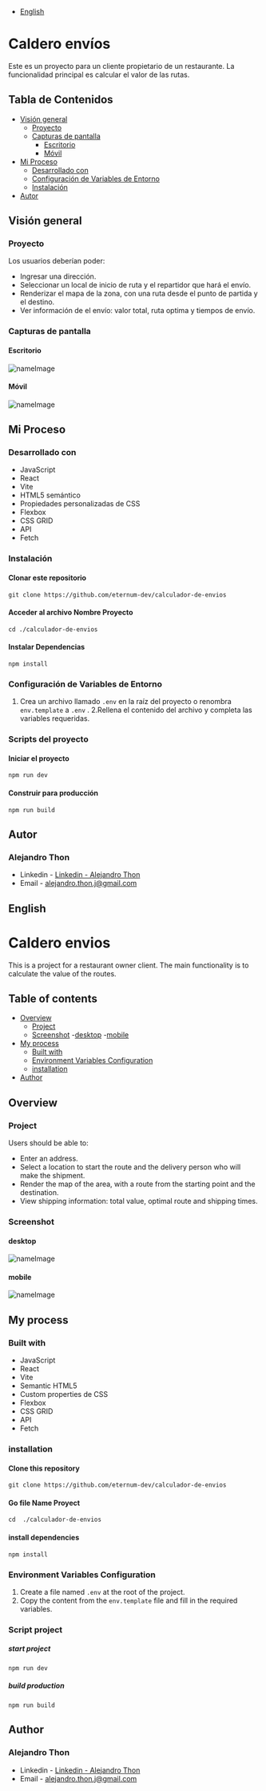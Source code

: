 - [English](#English)

# Caldero envíos

Este es un proyecto para un cliente propietario de un restaurante. La funcionalidad principal es calcular el valor de las rutas.

## Tabla de Contenidos
- [Visión general](#visión-general)
  - [Proyecto](#proyecto)
  - [Capturas de pantalla](#capturas-de-pantalla)
    - [Escritorio](#escritorio)
    - [Móvil](#móvil)
- [Mi Proceso](#mi-proceso)
  - [Desarrollado con](#desarrollado-con)
  - [Configuración de Variables de Entorno](#configuración-de-variables-de-entorno)
  - [Instalación](#instalación)
- [Autor](#autor)

## Visión general

### Proyecto

Los usuarios deberían poder:
- Ingresar una dirección.
- Seleccionar un local de inicio de ruta y el repartidor que hará el envío.
- Renderizar el mapa de la zona, con una ruta desde el punto de partida y el destino.
- Ver información de el envío: valor total, ruta optima y tiempos de envío.

### Capturas de pantalla

#### Escritorio
<image src="src\assets\images\nameImage.png" alt="nameImage">

#### Móvil 
<image src="src\assets\images\nameImage.png" alt="nameImage">

## Mi Proceso

### Desarrollado con

- JavaScript
- React
- Vite
- HTML5 semántico
- Propiedades personalizadas de CSS
- Flexbox
- CSS GRID
- API
- Fetch

### Instalación

#### Clonar este repositorio
`git clone https://github.com/eternum-dev/calculador-de-envios`

#### Acceder al archivo Nombre Proyecto
`cd ./calculador-de-envios`

#### Instalar Dependencias
`npm install`

### Configuración de Variables de Entorno

1. Crea un archivo llamado `.env` en la raíz del proyecto o renombra `env.template` a `.env`   .
2.Rellena el contenido del archivo y completa las variables requeridas.

### Scripts del proyecto

#### Iniciar el proyecto
`npm run dev`

#### Construir para producción
`npm run build`

## Autor

### Alejandro Thon

- Linkedin - [Linkedin - Alejandro Thon](www.linkedin.com/in/alejandrothon/)
- Email - alejandro.thon.j@gmail.com

## English

# Caldero envios 

This is a project for a restaurant owner client. The main functionality is to calculate the value of the routes.

## Table of contents
- [Overview](#overview)
  - [Project](#Project)
  - [Screenshot](#screenshot)
    -[desktop](#desktop)
    -[mobile](#mobile)
- [My process](#my-process)
  - [Built with](#built-with)
  - [Environment Variables Configuration](#Environment-Variables-Configuration)
  - [installation](#installation)
- [Author](#author)

## Overview

### Project

Users should be able to:
- Enter an address.
- Select a location to start the route and the delivery person who will make the shipment.
- Render the map of the area, with a route from the starting point and the destination.
- View shipping information: total value, optimal route and shipping times.

### Screenshot

#### desktop

  <image src="src\assets\images\nameImage.png" alt="nameImage">

#### mobile

   <image src="src\assets\images\nameImage.png" alt="nameImage">

## My process

### Built with

- JavaScript
- React
- Vite
- Semantic HTML5
- Custom properties   de CSS
- Flexbox
- CSS GRID
- API
- Fetch

### installation

#### Clone this repository
`git clone https://github.com/eternum-dev/calculador-de-envios`

#### Go file Name Proyect
`cd  ./calculador-de-envios`

#### install dependencies
`npm install `

###  Environment Variables Configuration

1. Create a file named `.env` at the root of the project.
2. Copy the content from the `env.template` file and fill in the required variables.

### Script project

##### start project
`npm run dev`

##### build production
`npm run build`

## Author

### Alejandro Thon

- Linkedin - [Linkedin - Alejandro Thon](www.linkedin.com/in/alejandrothon/)
- Email - alejandro.thon.j@gmail.com
